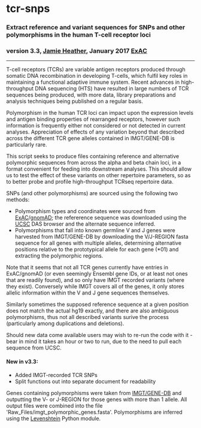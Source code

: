 <h1> tcr-snps</h1>

<h3>Extract reference and variant sequences for SNPs and other polymorphisms in the human T-cell receptor loci</h3>

### version 3.3, [Jamie Heather](http://jamieheather.github.io), January 2017 [ExAC](http://exac.broadinstitute.org/)
<hr>

T-cell receptors (TCRs) are variable antigen receptors produced through somatic DNA recombination in developing T-cells, which fulfil key roles in maintaining a functional adaptive immune system. Recent advances in high-throughput DNA sequencing (HTS) have resulted in large numbers of TCR sequences being produced, with more data, library preparations and analysis techniques being published on a regular basis. 

Polymorphism in the human TCR loci can impact upon the expression levels and antigen binding properties of rearranged receptors, however such information is frequently either not considered or not detected in current analyses. Appreciation of effects of any variation beyond that described across the different TCR gene alleles contained in IMGT/GENE-DB is particularly rare.

This script seeks to produce files containing reference and alternative polymorphic sequences from across the alpha and beta chain loci, in a format convenient for feeding into downstream analyses. This should allow us to test the effect of these variants on other repertoire parameters, so as to better probe and profile high-throughput TCRseq repertoire data.

SNPs (and other polymorphisms) are sourced using the following two methods:

* Polymorphism types and coordinates were sourced from [ExAC](http://exac.broadinstitute.org/)/[gnomAD](http://gnomad.broadinstitute.org/); the refererence sequence was downloaded using the [UCSC](http://genome.ucsc.edu/) DAS browser and the alternate sequence inferred.
* Polymorphisms that fall into known germline V and J genes were harvested from IMGT/GENE-DB by downloading the V/J-REGION fasta sequence for all genes with multiple alleles, determining alternative positions relative to the prototypical allele for each gene (*01) and extracting the polymorphic regions. 

Note that it seems that not all TCR genes currently have entries in ExAC/gnomAD (or even seemingly Ensembl gene IDs, or at least not ones that are readily found), and so only have IMGT recorded variants (where they exist). Conversely while IMGT covers all of the genes, it only stores allelic information within the V and J gene sequences themselves. 

Similarly sometimes the supposed reference sequence at a given position does not match the actual hg19 exactly, and there are also ambiguous polymorphisms, thus not all described variants surive the process (particularly among duplications and deletions).

Should new data come available users may wish to re-run the code with it - bear in mind it takes an hour or two to run, due to the need to pull each sequence from UCSC.

<h4>New in v3.3:</h4>

* Added IMGT-recorded TCR SNPs
* Split functions out into separate document for readability

Genes containing polymorphisms were taken from [IMGT/GENE-DB](http://www.imgt.org/genedb/) and outputting the V- or J-REGION for those genes with more than 1 allele. All output files were combined into the file 'Raw_Files/imgt_polymorphic_genes.fasta'. Polymorphisms are inferred using the [Levenshtein](https://pypi.python.org/pypi/python-Levenshtein/0.12.0) Python module.







